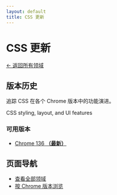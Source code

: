 ```yaml
---
layout: default
title: CSS 更新
---
```


# CSS 更新

[← 返回所有领域](../)

## 版本历史

追踪 CSS 在各个 Chrome 版本中的功能演进。

CSS styling, layout, and UI features

### 可用版本

- [Chrome 136 **（最新）**](./chrome-136.html)

## 页面导航

- [查看全部领域](../)
- [按 Chrome 版本浏览](../../versions/)
